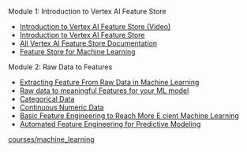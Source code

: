 Module 1: Introduction to Vertex AI Feature Store
- [Introduction to Vertex AI Feature Store (Video)](https://www.youtube.com/watch?v=jXD8Sfx4hvQ)
- [Introduction to Vertex AI Feature Store](https://cloud.google.com/vertex-ai/docs/featurestore/overview)
- [All Vertex AI Feature Store Documentation](https://cloud.google.com/vertex-ai/docs/featurestore)
- [Feature Store for Machine Learning](https://www.featurestore.org/)

 Module 2: Raw Data to Features
- [Extracting Feature From Raw Data in Machine Learning](https://medium.com/ai-in-plain-english/extracting-feature-from-raw-data-in-machine-learning-8f5cfee7c874)
- [Raw data to meaningful Features for your ML model](https://medium.com/@mathanrajsharma/raw-data-to-meaningful-features-for-your-ml-model-b2ec725af548)
- [Categorical Data](https://towardsdatascience.com/understanding-feature-engineering-part-2-categorical-data-f54324193e63)
- [Continuous Numeric Data](https://towardsdatascience.com/understanding-feature-engineering-part-1-continuous-numeric-data-da4e47099a7b)
- [Basic Feature Engineering to Reach More E cient Machine Learning](https://towardsdatascience.com/basic-feature-engineering-to-reach-more-efficient-machine-learning-6294022e17a5)
- [Automated Feature Engineering for Predictive Modeling](https://towardsdatascience.com/automated-feature-engineering-for-predictive-modeling-d8c9fa4e478b)

[courses/machine_learning](https://github.com/GoogleCloudPlatform/training-data-analyst/tree/8eb5aee360fe9c08984de36fd8d67ab103f010fd/courses/machine_learning)
